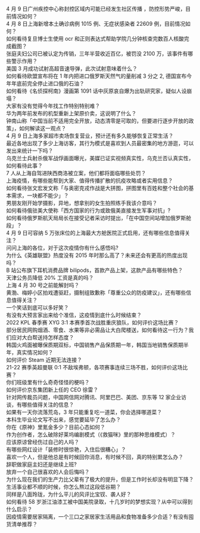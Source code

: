 4 月 9 日广州疾控中心称封控区域内可能已经发生社区传播 ，防控形势严峻，目前情况如何？  
4 月 8 日上海新增本土确诊病例 1015 例、无症状感染者 22609 例，目前情况如何？  
如何看待复旦博士生使用 ocr 和正则表达式帮助学院几分钟核查完数百人核酸完成截图？  
张庭夫妇公司已被认定为传销，三年半营收近百亿，被罚没 2100 万，该事件有哪些警示作用？  
美国 3 月成功试射高超音速导弹，此次试射意味着什么？  
如何看待欧盟宣布将在 1 年内把进口俄罗斯天然气的量削减 3 分之 2, 德国宣布今年年底前完全停止进口俄的石油？  
如何看待《名侦探柯南》漫画第 1091 话中灰原哀自爆为出轨研究家，疑似人设崩塌？  
大家有没有觉得今年找工作特别特别难？  
华为两年前发布的机型重新上架原价卖，这说明了什么？  
钟南山称「中国当前不适用完全开放，动态清零是可取的，但要进行逐步开放的政策」，如何解读这一观点？  
4 月 9 日上海多家超市卖场恢复营业，预计还有多久能够恢复正常生活？  
最近各地出现了多少上海访客，其行为模式是喜欢到人员最密集的地方游逛，可以发出来统计一下吗？  
乌克兰士兵射杀俄军战俘画面曝光，美媒已证实视频真实性，乌克兰否认真实性，如何看待此事？  
7 人从上海自驾进陕西商洛被立案，他们都将面临哪些处罚？  
上海疫情，有哪些能帮到大家、值得传播扩散的抗疫攻略或者实用信息？  
如何看待张文宏发文称「与奥密克戎作战是大拼图，拼图里有百姓和整个社会的基本需求，一块都不能少」？  
男朋友刚开始学摄影，异地，想拿别的女生拍照练手我该介意吗？  
如何看待俄驻美大使称「西方国家的行为或致俄美直接发生军事对抗」?  
如何看待俄罗斯航天局局长在接受记者采访时提出，「在中国空间站增加俄罗斯舱段」？  
4 月 9 日可容纳 5 万张床位的上海最大方舱医院正式启用，还有哪些信息值得关注？  
问问上海的各位，对于这次疫情你有什么感悟吗?  
为什么《英雄联盟》热度没有 2015 年时那么高了？未来还会有更高的热度出现吗？  
B 站公布旗下耳机消费品牌 bilipods，首款产品上架，这款产品有哪些特色？  
天津公务员降低 20% 工资是真的吗？  
上海 4 月 30 号之前能解封吗？  
黄渤、梅婷小区拍戏遭驱赶，摄制组致歉称「尊重公众的防疫建议」，还有哪些信息值得关注？  
一个笑话到底可以多好笑？  
有没有大预言家出来给个准信，这疫情到底什么时候结束？  
2022 KPL 春季赛 XYG 3:1 本赛季首次战胜重庆狼队，如何评价这场比赛？  
部分居民网购烟酒、零食、水果等非必需品让大白爬楼送，如何看待这一行为？我们应对大白帮送持怎样态度？  
韩国火鸡面被曝保质期双标，中国销售产品保质期一年，韩国当地销售保质期半年，真实情况如何？  
如何评价 Steam 近期无法连接？  
21-22 赛季英超曼联 0:1 不敌埃弗顿，各项赛事连续三场不胜，如何评价这场比赛？  
你们班级里有什么奇奇怪怪的梗吗？  
如何评价京东集团新上任的 CEO 徐雷？  
针对网传裁员问题，中国网信网对腾讯、阿里巴巴、美团、京东等 12 家企业访谈，有哪些值得关注的信息？  
如果有一天你流落荒岛，3 年只能重复吃一道菜，你会选择哪道菜？  
本科生毕业论文写不出来，感觉要延毕了怎么办？  
你在《原神》里氪金多少？目前心态如何？  
作为创作者，怎么破除好莱坞编剧模式（《救猫咪》里的那种思维模式）？  
应该原谅曾经伤过自己的人吗？  
有哪些网红设计「装修时很惊艳，入住后很糟心」？  
喜欢一个人，但是他总是有时候回你消息，有时候不回，真的特别累怎么办？  
辞职做家庭主妇还是继续上班?  
放弃一个自己很喜欢的人会后悔吗？  
为什么现在我们的生产力比父辈有了极大的提升，但是工作时长却没有明显下降？  
生活事业都不顺的时候，你怎么熬过这段低谷期？  
同样是八面玲珑，为什么平儿的风评比宝钗、袭人好？  
如何看待 58 岁浙江油漆工被中国美院录取，十几岁时的梦想实现？从中可以得到什么启示？  
因疫情需要居家隔离，一个三口之家居家生活用品和食物准备多少合适？有没有囤货清单推荐？  
